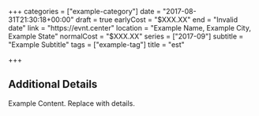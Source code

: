 +++
categories = ["example-category"]
date = "2017-08-31T21:30:18+00:00"
draft = true
earlyCost = "$XXX.XX"
end = "Invalid date"
link = "https://evnt.center"
location = "Example Name, Example City, Example State"
normalCost = "$XXX.XX"
series = ["2017-09"]
subtitle = "Example Subtitle"
tags = ["example-tag"]
title = "est"

+++

<!--more-->

## Additional Details

Example Content. Replace with details.
